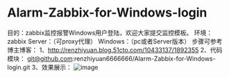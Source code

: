 # Alarm-Zabbix-for-Windows-login
目的：zabbix监控报警Windows用户登陆，欢迎大家提交监控模板。
环境：
zabbix Server：（可proxy代理）
Windows：（pc或者Server版本）
步骤可参考博主博客：
1、http://renzhiyuan.blog.51cto.com/10433137/1892355
2、代码模块：
git@github.com:renzhiyuan6666666/Alarm-Zabbix-for-Windows-login.git
3、效果展示：
![image](https://s4.51cto.com/wyfs02/M01/92/59/wKiom1j-wzrxNikIAAC1_oVSFrg715.png)
